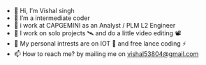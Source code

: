 - 👋 Hi, I’m Vishal singh 
- 👀 I’m a intermediate coder 
- 🏢 i work at CAPGEMINI as an Analyst / PLM L2 Engineer
- 🤵 I work on solo projects 🛰 and do a little video editing 📽 
- 🔎 My personal intrests are on IOT 🤖 and free lance coding ⚡
- 📫 How to reach me? by mailing me on vishal53804@gmail.com

<!---
1Vishal-singh1/1Vishal-singh1 is a ✨ special ✨ repository because its `README.md` (this file) appears on your GitHub profile.
You can click the Preview link to take a look at your changes.
--->
